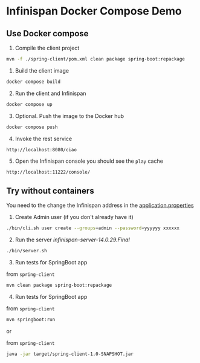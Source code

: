 # Infinispan Docker Compose Demo

## Use Docker compose

1. Compile the client project

```bash
mvn -f ./spring-client/pom.xml clean package spring-boot:repackage
```

1. Build the client image

```bash
docker compose build
```

2. Run the client and Infinispan

```bash
docker compose up
```

3. Optional. Push the image to the Docker hub

```bash
docker compose push
```

4. Invoke the rest service

```
http://localhost:8080/ciao
```

5. Open the Infinispan console you should see the `play` cache

```bash
http://localhost:11222/console/
```

## Try without containers

You need to the change the Infinispan address in the [application.properties](spring-client%2Fsrc%2Fmain%2Fresources%2Fapplication.properties)

1. Create Admin user (if you don't already have it)

```bash
./bin/cli.sh user create --groups=admin --password=yyyyyy xxxxxx
```

2. Run the server *infinispan-server-14.0.29.Final*

```bash
./bin/server.sh
```

3. Run tests for SpringBoot app

from `spring-client`
```bash
mvn clean package spring-boot:repackage
```

4. Run tests for SpringBoot app

from `spring-client`
```bash
mvn springboot:run
```

or 

from `spring-client`
```bash
java -jar target/spring-client-1.0-SNAPSHOT.jar
```



